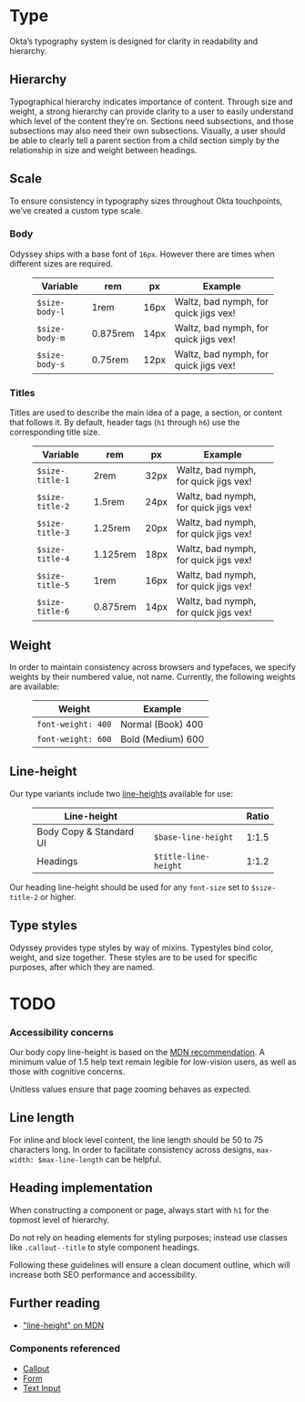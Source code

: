 # Type

Okta’s typography system is designed for clarity in readability and hierarchy.

## Hierarchy

Typographical hierarchy indicates importance of content. Through size and weight, a strong hierarchy can provide clarity to a user to easily understand which level of the content they’re on. Sections need subsections, and those subsections may also need their own subsections. Visually, a user should be able to clearly tell a parent section from a child section simply by the relationship in size and weight between headings.

## Scale
To ensure consistency in typography sizes throughout Okta touchpoints, we’ve created a custom type scale.

### Body

Odyssey ships with a base font of `16px`. However there are times when different sizes are required.

<figure class="ods-table--figure">
  <table class="ods-table type-body-sample--table">
    <thead>
      <tr>
        <th scope="column">
          Variable
        </th>
        <th scope="column">
          rem
        </th>
        <th scope="column">
          px
        </th>
        <th scope="column">
          Example
        </th>
      </tr>
    </thead>
    <tbody>
      <tr class="type-sample">
        <td class="type-sample--token"><code>$size-body-l</code></td>
        <td class="type-sample--rem">1rem</td>
        <td class="type-sample--px">16px</td>
        <td class="type-sample--example">Waltz, bad nymph, for quick jigs vex!</td>
      </tr>
      <tr class="type-sample">
        <td class="type-sample--token"><code>$size-body-m</code></td>
        <td class="type-sample--rem">0.875rem</td>
        <td class="type-sample--px">14px</td>
        <td class="type-sample--example">Waltz, bad nymph, for quick jigs vex!</td>
      </tr>
      <tr class="type-sample">
        <td class="type-sample--token"><code>$size-body-s</code></td>
        <td class="type-sample--rem">0.75rem</td>
        <td class="type-sample--px">12px</td>
        <td class="type-sample--example">Waltz, bad nymph, for quick jigs vex!</td>
      </tr>
    </tbody>
  </table>
</figure>

### Titles
Titles are used to describe the main idea of a page, a section, or content that follows it. By default, header tags (`h1` through `h6`) use the corresponding title size.

<figure class="ods-table--figure">
  <table class="ods-table type-title-sample--table">
    <thead>
      <tr>
        <th scope="column">
          Variable
        </th>
        <th scope="column">
          rem
        </th>
        <th scope="column">
          px
        </th>
        <th scope="column">
          Example
        </th>
      </tr>
    </thead>
    <tbody>
      <tr class="type-sample">
        <td class="type-sample--token"><code>$size-title-1</code></td>
        <td class="type-sample--rem">2rem</td>
        <td class="type-sample--px">32px</td>
        <td class="type-sample--example">Waltz, bad nymph, for quick jigs vex!</td>
      </tr>
      <tr class="type-sample">
        <td class="type-sample--token"><code>$size-title-2</code></td>
        <td class="type-sample--rem">1.5rem</td>
        <td class="type-sample--px">24px</td>
        <td class="type-sample--example">Waltz, bad nymph, for quick jigs vex!</td>
      </tr>
      <tr class="type-sample">
        <td class="type-sample--token"><code>$size-title-3</code></td>
        <td class="type-sample--rem">1.25rem</td>
        <td class="type-sample--px">20px</td>
        <td class="type-sample--example">Waltz, bad nymph, for quick jigs vex!</td>
      </tr>
      <tr class="type-sample">
        <td class="type-sample--token"><code>$size-title-4</code></td>
        <td class="type-sample--rem">1.125rem</td>
        <td class="type-sample--px">18px</td>
        <td class="type-sample--example">Waltz, bad nymph, for quick jigs vex!</td>
      </tr>
      <tr class="type-sample">
        <td class="type-sample--token"><code>$size-title-5</code></td>
        <td class="type-sample--rem">1rem</td>
        <td class="type-sample--px">16px</td>
        <td class="type-sample--example">Waltz, bad nymph, for quick jigs vex!</td>
      </tr>
      <tr class="type-sample">
        <td class="type-sample--token"><code>$size-title-6</code></td>
        <td class="type-sample--rem">0.875rem</td>
        <td class="type-sample--px">14px</td>
        <td class="type-sample--example">Waltz, bad nymph, for quick jigs vex!</td>
      </tr>
    </tbody>
  </table>
</figure>

## Weight

In order to maintain consistency across browsers and typefaces, we specify weights by their numbered value, not name. Currently, the following weights are available:

<figure class="ods-table--figure">
  <table class="ods-table">
    <thead>
      <tr>
        <th scope="column">
          Weight
        </th>
        <th scope="column">
          Example
        </th>
      </tr>
    </thead>
    <tbody>
      <tr>
        <td>
          <code>font-weight: 400</code>
        </td>
        <td class="type-sample--400">
          Normal (Book) 400
        </td>
      </tr>
      <tr>
        <td>
          <code>font-weight: 600</code>
        </td>
        <td class="type-sample--600">
          Bold (Medium) 600
        </td>
      </tr>
    </tbody>
  </table>
</figure>

## Line-height

Our type variants include two <a href="https://developer.mozilla.org/en-US/docs/Web/CSS/line-height">line-heights</a> available for use:

<figure class="ods-table--figure">
  <table class="ods-table">
    <thead>
      <tr>
        <th scope="column">
          Line-height
        </th>
        <th scope="column"
          Variable
        </th>
        <th scope="column">
          Ratio
        </th>
      </tr>
    </thead>
    <tbody>
      <tr>
        <td>
          Body Copy &amp; Standard UI
        </td>
        <td>
          <code>$base-line-height</code>
        </td>
        <td>
          1:1.5
        </td>
      </tr>
      <tr>
        <td>
          Headings
        </td>
        <td>
          <code>$title-line-height</code>
        </td>
        <td>
          1:1.2
        </td>
      </tr>
    </tbody>
  </table>
</figure>

Our heading line-height should be used for any `font-size` set to `$size-title-2` or higher.

## Type styles

Odyssey provides type styles by way of mixins. Typestyles bind color, weight, and size together. These styles are to be used for specific purposes, after which they are named.

<h1 class="wip">TODO</h1>

### Accessibility concerns

Our body copy line-height is based on the <a href="https://developer.mozilla.org/en-US/docs/Web/CSS/line-height#Accessibility_concerns">MDN recommendation</a>. A minimum value of 1.5 help text remain legible for low-vision users, as well as those with cognitive concerns.

Unitless values ensure that page zooming behaves as expected.

## Line length

For inline and block level content, the line length should be 50 to 75 characters long. In order to facilitate consistency across designs, `max-width: $max-line-length` can be helpful.

## Heading implementation

When constructing a component or page, always start with <code>h1</code> for the topmost level of hierarchy.

Do not rely on heading elements for styling purposes; instead use classes like <code>.callout--title</code> to style component headings.

Following these guidelines will ensure a clean document outline, which will increase both SEO performance and accessibility.

## Further reading

<ul>
  <li>
    <a href="https://developer.mozilla.org/en-US/docs/Web/CSS/line-height">"line-height" on MDN</a>
  </li>
</ul>

### Components referenced

<ul>
  <li>
    <a href="/components/callout.html">Callout</a>
  </li>
  <li>
    <a href="/components/forms.html">Form</a>
  </li>
  <li>
    <a href="/components/text-input.html">Text Input</a>
  </li>
</ul>
